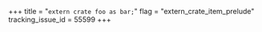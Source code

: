 +++
title = "`extern crate foo as bar;`"
flag = "extern_crate_item_prelude"
tracking_issue_id = 55599
+++
